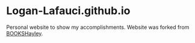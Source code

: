# Logan-Lafauci.github.io
Personal website to show my accomplishments. Website was forked from [BOOKSHayley](https://github.com/BOOKSHayley).
